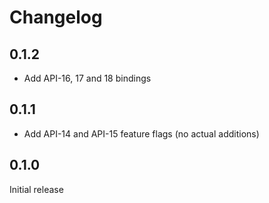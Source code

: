 # Changelog

## 0.1.2

- Add API-16, 17 and 18 bindings

## 0.1.1

- Add API-14 and API-15 feature flags (no actual additions)

##  0.1.0 

Initial release 
